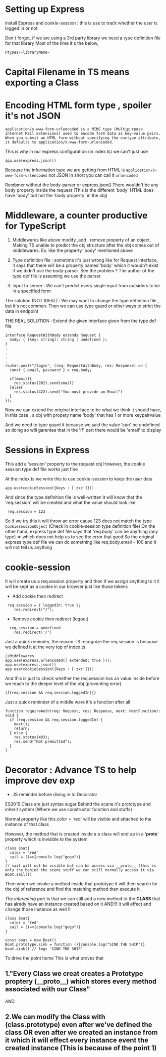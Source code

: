 # Setting up Express

install Express and cookie-session : this is use to track whether the user is logged in or not

Don't forget, if we are using a 3rd party library
we need a type definition file for that library
Most of the time it's the below,

```
@types/~libraryName~
```

# Capital Filename in TS means exporting a Class

# Encoding HTML form type , spoiler it's not JSON

```
application/x-www-form-urlencoded is a MIME type (Multipurpose Internet Mail Extensions) used to encode form data as key-value pairs. When you submit an HTML form without specifying the enctype attribute, it defaults to application/x-www-form-urlencoded.
```

This is why in our express configuration (in index.ts)
we can't just use

```
app.use(express.json())
```

Because the information type we are getting from HTML is `application/x-www-form-urlencoded`
not JSON
In short you can call it `urlencoded`

Rembmer without the body-parser or express.json()
There wouldn't be any body property inside the request
(This is the different 'body' HTML does have 'body' but not the 'body property' in the obj)

# Middleware, a counter productive for TypeScript

1. Middlewares like above modify ,add , remove property of an object. Making TS unable to predict the obj structure after the obj comes out of middlewares.
   Ex. like the property 'body' mentioned above

2. Type definition file : sometime it's just wrong like for Request interface, it says that there will be a property named 'body' which it woudn't exist if we didn't use the body-parser. See the problem ? The author of the type def file is assuming we use the parser.

3. Input to server : We can't predict every single input from outsiders to be in a specified form

The solution (NOT IDEAL) : We may want to change the type definition file , but it's not common. Then we can use type guard or other ways to strict the data in endpoint

THE REAL SOLUTION : Extend the given interface given from the type def file

```
interface RequestWithBody extends Request {
  body: { [key: string]: string | undefined };
}
.
.
.
.
router.post("/login", (req: RequestWithBody, res: Response) => {
  const { email, password } = req.body;

  if(email){
    res.status(202).send(email)
  }else{
    res.status(422).send("You must provide an Email")
  }
});
```

Now we can extend the original interface to be what we think it should have, in this case , a obj with propety name 'body' that has 1 or more keypairvalue

And we need to type guard it because we said the value 'can' be undefined so doing so will garentee that in the 'if' part there would be 'email' to display

# Sessions in Express

This add a 'session' property to the request obj
However, the cookie session type def file works just fine

At the index.ts we write this to use cookie-session to keep the user data

```
app.use(cookieSession({keys : ['zxc']}))
```

And since the type definition file is well-written it will know that
the 'req.session' will be created and what the value should look like

```
 req.session = 123
```

So if we try this it will throw an error cause 123 does not match the type `CookieSessionObject`
(Check in cookie-session type definition file)
On the other hand, express type def file says that 'req.body' can be anything (any type) => which does not help us to see the error that good
So the original express type def file we can do something like req.body.email - 100 and it will not tell us anything

# cookie-session

It will create us a req.session property and then
if we assign anything to it it will be kept as a cookie in our browser just like those tokens

- Add cookie then redirect

```
 req.session = { loggedIn: true };
    res.redirect("/");
```

- Remove cookie then redirect (logout)

```
  req.session = undefined
    res.redirect('/')
```

Just a quick reminder, the reason TS recognize the req.session is because we defined it at the very top of index.ts

```
//Middlewares
app.use(express.urlencoded({ extended: true }));
app.use(express.json())
app.use(cookieSession({keys : ['zxc']}))
```

And this is just to check whether the req.session has an value inside before we reach to the deeper level of the obj (preventing error)

```
if(req.session && req.session.loggedIn){}
```

Just a quick reminder of a middle ware it's a function after all

```
function requireAuth(req: Request, res: Response, next: NextFunction): void {
  if (req.session && req.session.loggedIn) {
    next();
    return;
  } else {
    res.status(403);
    res.send("Not premitted");
  }
}
```

# Decorator : Advance TS to help improve dev exp

- JS reminder before diving in to Decorator

ES2015 Class are just syntax sugar
Behind the scene it's prototype and inherit system
(Where we use constructor function and stuffs)

Normal property like this.color = 'red' will be visible and attached to the instance of that class

However, the method that is created inside a a class will end up in a '**proto**' property which is invisible to the system

```
class Boat{
  color = 'red'
  sail = ()=>{console.log("gogo")}
}
// sail will not be visible but can be access via __proto__ (this is only the behind the scene stuff we can still normally access it via Boat.sail())
```

Then when we invoke a method inside that prototype it will then search for the obj of reference and find the matching method then execute it

_The interesting part_ is that we can still add a new method to the **CLASS** that has alredy have an instance created based on it
AND!!! It will effect and change those instance as well !!

```
class Boat{
  color = 'red'
  sail = ()=>{console.log("gogo")}
}

const boat = new Boat()
Boat.prototype.sink = function (){console.log("SINK THE SHIP")}
boat.sink() // logs 'SINK THE SHIP'

```

To drive the point home
This is what proves that
<h2>
1."Every Class we creat creates a Prototype proptery (__proto__) which stores every method associated with our Class"
</h2>
AND
<h2>
2.We can modify the Class with (class.prototype) even after we've defined the class OR even after we created an instance from it which it will effect every instance event the created instance
(This is because of the point 1)
</h2>
